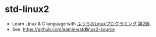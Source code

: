 # std-linux2

- Learn Linux & C language with [ふつうのLinuxプログラミング 第2版](https://www.amazon.co.jp/dp/4797386479/).
- See. https://github.com/aamine/stdlinux2-source
